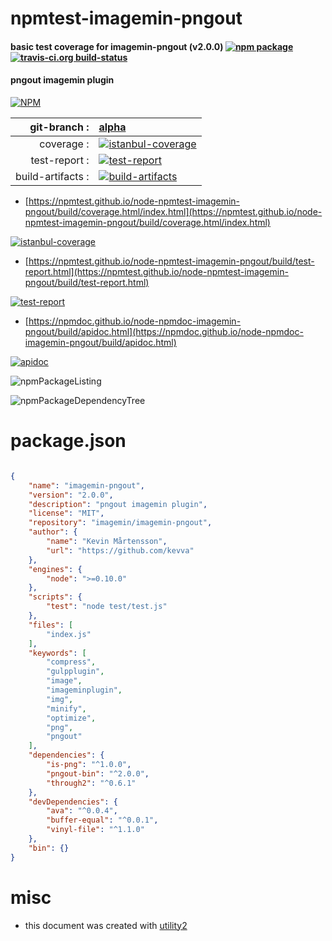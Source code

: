 # npmtest-imagemin-pngout

#### basic test coverage for  imagemin-pngout (v2.0.0)  [![npm package](https://img.shields.io/npm/v/npmtest-imagemin-pngout.svg?style=flat-square)](https://www.npmjs.org/package/npmtest-imagemin-pngout) [![travis-ci.org build-status](https://api.travis-ci.org/npmtest/node-npmtest-imagemin-pngout.svg)](https://travis-ci.org/npmtest/node-npmtest-imagemin-pngout)

#### pngout imagemin plugin

[![NPM](https://nodei.co/npm/imagemin-pngout.png?downloads=true&downloadRank=true&stars=true)](https://www.npmjs.com/package/imagemin-pngout)

| git-branch : | [alpha](https://github.com/npmtest/node-npmtest-imagemin-pngout/tree/alpha)|
|--:|:--|
| coverage : | [![istanbul-coverage](https://npmtest.github.io/node-npmtest-imagemin-pngout/build/coverage.badge.svg)](https://npmtest.github.io/node-npmtest-imagemin-pngout/build/coverage.html/index.html)|
| test-report : | [![test-report](https://npmtest.github.io/node-npmtest-imagemin-pngout/build/test-report.badge.svg)](https://npmtest.github.io/node-npmtest-imagemin-pngout/build/test-report.html)|
| build-artifacts : | [![build-artifacts](https://npmtest.github.io/node-npmtest-imagemin-pngout/glyphicons_144_folder_open.png)](https://github.com/npmtest/node-npmtest-imagemin-pngout/tree/gh-pages/build)|

- [https://npmtest.github.io/node-npmtest-imagemin-pngout/build/coverage.html/index.html](https://npmtest.github.io/node-npmtest-imagemin-pngout/build/coverage.html/index.html)

[![istanbul-coverage](https://npmtest.github.io/node-npmtest-imagemin-pngout/build/screenCapture.buildCi.browser.%252Ftmp%252Fbuild%252Fcoverage.lib.html.png)](https://npmtest.github.io/node-npmtest-imagemin-pngout/build/coverage.html/index.html)

- [https://npmtest.github.io/node-npmtest-imagemin-pngout/build/test-report.html](https://npmtest.github.io/node-npmtest-imagemin-pngout/build/test-report.html)

[![test-report](https://npmtest.github.io/node-npmtest-imagemin-pngout/build/screenCapture.buildCi.browser.%252Ftmp%252Fbuild%252Ftest-report.html.png)](https://npmtest.github.io/node-npmtest-imagemin-pngout/build/test-report.html)

- [https://npmdoc.github.io/node-npmdoc-imagemin-pngout/build/apidoc.html](https://npmdoc.github.io/node-npmdoc-imagemin-pngout/build/apidoc.html)

[![apidoc](https://npmdoc.github.io/node-npmdoc-imagemin-pngout/build/screenCapture.buildCi.browser.%252Ftmp%252Fbuild%252Fapidoc.html.png)](https://npmdoc.github.io/node-npmdoc-imagemin-pngout/build/apidoc.html)

![npmPackageListing](https://npmtest.github.io/node-npmtest-imagemin-pngout/build/screenCapture.npmPackageListing.svg)

![npmPackageDependencyTree](https://npmtest.github.io/node-npmtest-imagemin-pngout/build/screenCapture.npmPackageDependencyTree.svg)



# package.json

```json

{
    "name": "imagemin-pngout",
    "version": "2.0.0",
    "description": "pngout imagemin plugin",
    "license": "MIT",
    "repository": "imagemin/imagemin-pngout",
    "author": {
        "name": "Kevin Mårtensson",
        "url": "https://github.com/kevva"
    },
    "engines": {
        "node": ">=0.10.0"
    },
    "scripts": {
        "test": "node test/test.js"
    },
    "files": [
        "index.js"
    ],
    "keywords": [
        "compress",
        "gulpplugin",
        "image",
        "imageminplugin",
        "img",
        "minify",
        "optimize",
        "png",
        "pngout"
    ],
    "dependencies": {
        "is-png": "^1.0.0",
        "pngout-bin": "^2.0.0",
        "through2": "^0.6.1"
    },
    "devDependencies": {
        "ava": "^0.0.4",
        "buffer-equal": "^0.0.1",
        "vinyl-file": "^1.1.0"
    },
    "bin": {}
}
```



# misc
- this document was created with [utility2](https://github.com/kaizhu256/node-utility2)
